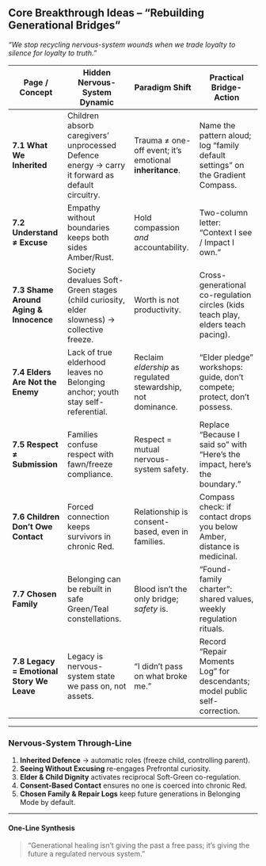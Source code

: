 ## Core Breakthrough Ideas – **“Rebuilding Generational Bridges”**  
_“We stop recycling nervous-system wounds when we trade loyalty to silence for loyalty to truth.”_

| Page / Concept | Hidden Nervous-System Dynamic | Paradigm Shift | Practical Bridge-Action |
|----------------|--------------------------------|----------------|-------------------------|
| **7.1 What We Inherited** | Children absorb caregivers’ unprocessed Defence energy → carry it forward as default circuitry. | Trauma ≠ one-off event; it’s emotional **inheritance**. | Name the pattern aloud; log “family default settings” on the Gradient Compass. |
| **7.2 Understand ≠ Excuse** | Empathy without boundaries keeps both sides Amber/Rust. | Hold compassion *and* accountability. | Two-column letter: “Context I see / Impact I own.” |
| **7.3 Shame Around Aging & Innocence** | Society devalues Soft-Green stages (child curiosity, elder slowness) → collective freeze. | Worth is not productivity. | Cross-generational co-regulation circles (kids teach play, elders teach pacing). |
| **7.4 Elders Are Not the Enemy** | Lack of true elderhood leaves no Belonging anchor; youth stay self-referential. | Reclaim *eldership* as regulated stewardship, not dominance. | “Elder pledge” workshops: guide, don’t compete; protect, don’t possess. |
| **7.5 Respect ≠ Submission** | Families confuse respect with fawn/freeze compliance. | Respect = mutual nervous-system safety. | Replace “Because I said so” with “Here’s the impact, here’s the boundary.” |
| **7.6 Children Don’t Owe Contact** | Forced connection keeps survivors in chronic Red. | Relationship is consent-based, even in families. | Compass check: if contact drops you below Amber, distance is medicinal. |
| **7.7 Chosen Family** | Belonging can be rebuilt in safe Green/Teal constellations. | Blood isn’t the only bridge; *safety* is. | “Found-family charter”: shared values, weekly regulation rituals. |
| **7.8 Legacy = Emotional Story We Leave** | Legacy is nervous-system state we pass on, not assets. | “I didn’t pass on what broke me.” | Record “Repair Moments Log” for descendants; model public self-correction. |

---

### Nervous-System Through-Line  

1. **Inherited Defence** → automatic roles (freeze child, controlling parent).  
2. **Seeing Without Excusing** re-engages Prefrontal curiosity.  
3. **Elder & Child Dignity** activates reciprocal Soft-Green co-regulation.  
4. **Consent-Based Contact** ensures no one is coerced into chronic Red.  
5. **Chosen Family & Repair Logs** keep future generations in Belonging Mode by default.

---

#### One-Line Synthesis  
> “Generational healing isn’t giving the past a free pass; it’s giving the future a regulated nervous system.”